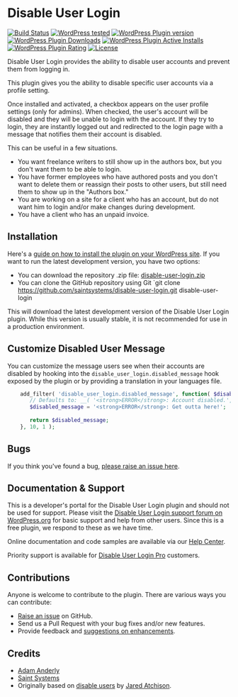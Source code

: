 Disable User Login
======================
[![Build Status](https://img.shields.io/travis/saintsystems/disable-user-login/master.svg?style=flat-square)](https://travis-ci.org/saintsystems/disable-user-login)
[![WordPress tested](https://img.shields.io/wordpress/v/disable-user-login.svg?style=flat-square)](https://wordpress.org/plugins/disable-user-login/)
[![WordPress Plugin version](https://img.shields.io/wordpress/plugin/v/disable-user-login.svg?style=flat-square)](https://wordpress.org/plugins/disable-user-login/)
[![WordPress Plugin Downloads](https://img.shields.io/wordpress/plugin/dt/disable-user-login.svg?style=flat-square)](https://wordpress.org/plugins/disable-user-login/)
[![WordPress Plugin Active Installs](https://img.shields.io/wordpress/plugin/installs/disable-user-login.svg?style=flat-square)](https://wordpress.org/plugins/disable-user-login)
[![WordPress Plugin Rating](https://img.shields.io/wordpress/plugin/r/disable-user-login.svg?style=flat-square)](https://wordpress.org/plugins/wdisable-user-login/)
[![License](https://img.shields.io/badge/license-GPLv3-red.svg?style=flat-square)](http://opensource.org/licenses/GPL-3.0)

Disable User Login provides the ability to disable user accounts and prevent them from logging in.

This plugin gives you the ability to disable specific user accounts via a profile setting.

Once installed and activated, a checkbox appears on the user profile settings (only for admins). When checked, the user's account will be disabled and they will be unable to login with the account. If they try to login, they are instantly logged out and redirected to the login page with a message that notifies them their account is disabled.

This can be useful in a few situations.

* You want freelance writers to still show up in the authors box, but you don't want them to be able to login.
* You have former employees who have authored posts and you don't want to delete them or reassign their posts to other users, but still need them to show up in the "Authors box."
* You are working on a site for a client who has an account, but do not want him to login and/or make changes during development.
* You have a client who has an unpaid invoice.

Installation
------------

Here's a [guide on how to install the plugin on your WordPress site](https://wordpress.org/plugins/disable-user-login/installation/).
If you want to run the latest development version, you have two options:

* You can download the repository .zip file: [disable-user-login.zip](https://github.com/saintsystems/disable-user-login/archive/master.zip)
* You can clone the GitHub repository using Git `git clone https://github.com/saintsystems/disable-user-login.git disable-user-login

This will download the latest development version of the Disable User Login plugin. While this version is usually stable, it is not recommended for use in a production environment.

Customize Disabled User Message
------------
You can customize the message users see when their accounts are disabled by hooking into the `disable_user_login.disabled_message` hook exposed by the plugin or by providing a translation in your languages file.

```php
    add_filter( 'disable_user_login.disabled_message', function( $disabled_message ) {
       // Defaults to: __( '<strong>ERROR</strong>: Account disabled.', 'disable-user-login' )
       $disabled_message = '<strong>ERROR</strong>: Get outta here!';
       
       return $disabled_message;
    }, 10, 1 );
```

Bugs
----
If you think you've found a bug, [please raise an issue here](https://github.com/saintsystems/disable-user-login/issues?state=open).

Documentation & Support
-------

This is a developer's portal for the Disable User Login plugin and should not be used for support. Please visit the
[Disable User Login support forum on WordPress.org](https://wordpress.org/support/plugin/disable-user-login) for basic support and help from other users. Since this is a free plugin, we respond to these as we have time.

Online documentation and code samples are available via our [Help Center](https://support.saintsystems.com/hc/en-us/sections/201959566).

Priority support is available for [Disable User Login Pro](https://www.saintsystems.com/products/disable-user-login-pro/) customers.

Contributions
-------------
Anyone is welcome to contribute to the plugin. There are various ways you can contribute:

* [Raise an issue](https://github.com/saintsystems/disable-user-login/issues) on GitHub.
* Send us a Pull Request with your bug fixes and/or new features.
* Provide feedback and [suggestions on enhancements](https://github.com/saintsystems/disable-user-login/issues?direction=desc&labels=Enhancement&page=1&sort=created&state=open).


Credits
-------
- [Adam Anderly](https://github.com/anderly)
- [Saint Systems](https://github.com/saintsystems)
- Originally based on [disable users](https://github.com/jaredatch/Disable-Users) by [Jared Atchison](https://github.com/jaredatch).
